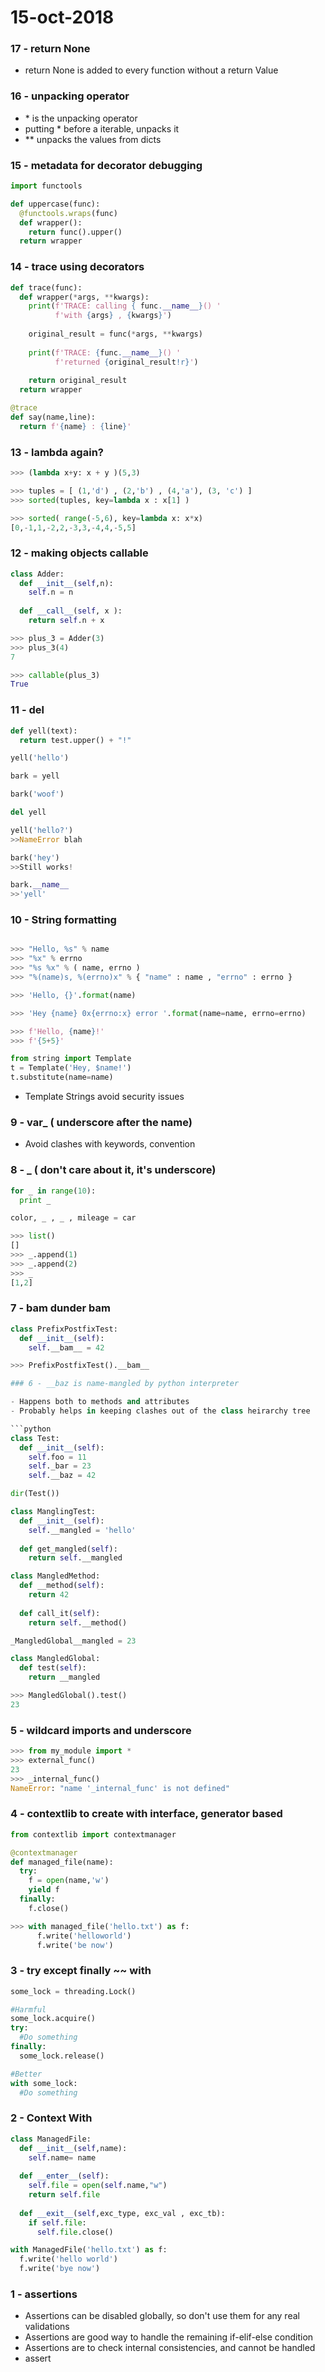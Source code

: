 # 15-oct-2018


### 17 - return None

- return None is added to every function without a return Value

### 16 - unpacking operator

- \* is the unpacking operator
- putting \* before a iterable, unpacks it
- \** unpacks the values from dicts

### 15 - metadata for decorator debugging

```python
import functools

def uppercase(func):
  @functools.wraps(func)
  def wrapper():
    return func().upper()
  return wrapper
```

### 14 - trace using decorators

```python
def trace(func):
  def wrapper(*args, **kwargs):
    print(f'TRACE: calling { func.__name__}() '
          f'with {args} , {kwargs}')
    
    original_result = func(*args, **kwargs)
    
    print(f'TRACE: {func.__name__}() '
          f'returned {original_result!r}')
          
    return original_result
  return wrapper

@trace
def say(name,line):
  return f'{name} : {line}'

```

### 13 - lambda again?

```python
>>> (lambda x+y: x + y )(5,3)

>>> tuples = [ (1,'d') , (2,'b') , (4,'a'), (3, 'c') ]
>>> sorted(tuples, key=lambda x : x[1] )

>>> sorted( range(-5,6), key=lambda x: x*x)
[0,-1,1,-2,2,-3,3,-4,4,-5,5]


```


### 12 - making objects callable

```python
class Adder:
  def __init__(self,n):
    self.n = n
    
  def __call__(self, x ):
    return self.n + x 

>>> plus_3 = Adder(3)
>>> plus_3(4)
7

>>> callable(plus_3)
True
```


### 11 - del

```python
def yell(text):
  return test.upper() + "!"

yell('hello')

bark = yell

bark('woof')

del yell

yell('hello?')
>>NameError blah

bark('hey')
>>Still works!

bark.__name__
>>'yell'

```

### 10 - String formatting

```python

>>> "Hello, %s" % name
>>> "%x" % errno
>>> "%s %x" % ( name, errno )
>>> "%(name)s, %(errno)x" % { "name" : name , "errno" : errno }

>>> 'Hello, {}'.format(name)

>>> 'Hey {name} 0x{errno:x} error '.format(name=name, errno=errno)

>>> f'Hello, {name}!'
>>> f'{5+5}'
```
```python
from string import Template
t = Template('Hey, $name!')
t.substitute(name=name)
```

- Template Strings avoid security issues



### 9 - var_ ( underscore after the name)

- Avoid clashes with keywords, convention

### 8 - _ ( don't care about it, it's underscore)

```python
for _ in range(10):
  print _
```

```python
color, _ , _ , mileage = car
```

```python
>>> list()
[]
>>> _.append(1)
>>> _.append(2)
>>> _
[1,2]
```


### 7 - __bam__ dunder bam

```python
class PrefixPostfixTest:
  def __init__(self):
    self.__bam__ = 42

>>> PrefixPostfixTest().__bam__

### 6 - __baz is name-mangled by python interpreter

- Happens both to methods and attributes
- Probably helps in keeping clashes out of the class heirarchy tree

```python
class Test:
  def __init__(self):
    self.foo = 11
    self._bar = 23
    self.__baz = 42

dir(Test())
```

```python
class ManglingTest:
  def __init__(self):
    self.__mangled = 'hello'
    
  def get_mangled(self):
    return self.__mangled
```

```python
class MangledMethod:
  def __method(self):
    return 42
    
  def call_it(self):
    return self.__method()
```

```python
_MangledGlobal__mangled = 23

class MangledGlobal:
  def test(self):
    return __mangled

>>> MangledGlobal().test()
23
```


### 5 - wildcard imports and underscore

```python
>>> from my_module import *
>>> external_func()
23
>>> _internal_func()
NameError: "name '_internal_func' is not defined"
```

### 4 - contextlib to create with interface, generator based

```python
from contextlib import contextmanager

@contextmanager
def managed_file(name):
  try:
    f = open(name,'w')
    yield f
  finally:
    f.close()

>>> with managed_file('hello.txt') as f:
      f.write('helloworld')
      f.write('be now')
```


### 3 - try except finally ~~ with

```python
some_lock = threading.Lock()

#Harmful
some_lock.acquire()
try:
  #Do something
finally:
  some_lock.release()

#Better
with some_lock:
  #Do something
```

### 2 - Context With

```python
class ManagedFile:
  def __init__(self,name):
    self.name= name
  
  def __enter__(self):
    self.file = open(self.name,"w")
    return self.file
    
  def __exit__(self,exc_type, exc_val , exc_tb):
    if self.file:
      self.file.close()

with ManagedFile('hello.txt') as f:
  f.write('hello world')
  f.write('bye now')
```


### 1 - assertions

- Assertions can be disabled globally, so don't use them for any real validations
- Assertions are good way to handle the remaining if-elif-else condition
- Assertions are to check internal consistencies, and cannot be handled
- assert <assert condition>
